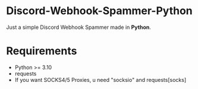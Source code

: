# Discord-Webhook-Spammer-Python
Just a simple Discord Webhook Spammer made in **Python**.


# Requirements
- Python >= 3.10
- requests
- If you want SOCKS4/5 Proxies, u need "socksio" and requests[socks]
